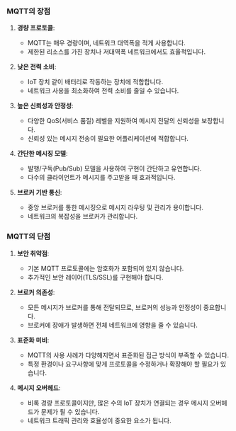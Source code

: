 ### MQTT의 장점

1. **경량 프로토콜**: 
   - MQTT는 매우 경량이며, 네트워크 대역폭을 적게 사용합니다.
   - 제한된 리소스를 가진 장치나 저대역폭 네트워크에서도 효율적입니다.

2. **낮은 전력 소비**: 
   - IoT 장치 같이 배터리로 작동하는 장치에 적합합니다.
   - 네트워크 사용을 최소화하여 전력 소비를 줄일 수 있습니다.

3. **높은 신뢰성과 안정성**: 
   - 다양한 QoS(서비스 품질) 레벨을 지원하여 메시지 전달의 신뢰성을 보장합니다.
   - 신뢰성 있는 메시지 전송이 필요한 어플리케이션에 적합합니다.

4. **간단한 메시징 모델**: 
   - 발행/구독(Pub/Sub) 모델을 사용하여 구현이 간단하고 유연합니다.
   - 다수의 클라이언트가 메시지를 주고받을 때 효과적입니다.

5. **브로커 기반 통신**:
   - 중앙 브로커를 통한 메시징으로 메시지 라우팅 및 관리가 용이합니다.
   - 네트워크의 복잡성을 브로커가 관리합니다.

### MQTT의 단점

1. **보안 취약점**: 
   - 기본 MQTT 프로토콜에는 암호화가 포함되어 있지 않습니다.
   - 추가적인 보안 레이어(TLS/SSL)를 구현해야 합니다.

2. **브로커 의존성**: 
   - 모든 메시지가 브로커를 통해 전달되므로, 브로커의 성능과 안정성이 중요합니다.
   - 브로커에 장애가 발생하면 전체 네트워크에 영향을 줄 수 있습니다.

3. **표준화 미비**: 
   - MQTT의 사용 사례가 다양해지면서 표준화된 접근 방식이 부족할 수 있습니다.
   - 특정 환경이나 요구사항에 맞게 프로토콜을 수정하거나 확장해야 할 필요가 있습니다.

4. **메시지 오버헤드**:
   - 비록 경량 프로토콜이지만, 많은 수의 IoT 장치가 연결되는 경우 메시지 오버헤드가 문제가 될 수 있습니다.
   - 네트워크 트래픽 관리와 효율성이 중요한 요소가 됩니다.
